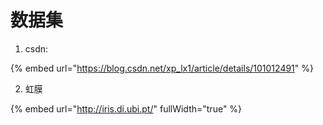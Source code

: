 # 数据集

1. csdn:

{% embed url="https://blog.csdn.net/xp_lx1/article/details/101012491" %}

2. 虹膜

{% embed url="http://iris.di.ubi.pt/" fullWidth="true" %}











